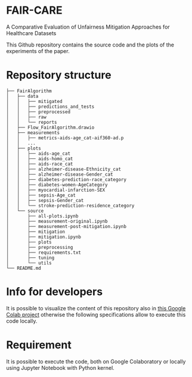 # FAIR-CARE
A Comparative Evaluation of Unfairness Mitigation Approaches for Healthcare Datasets

This Github repository contains the source code and the plots of the experiments of the paper.

# Repository structure

```
├── FairAlgorithm
│   ├── data
│   │   ├── mitigated
│   │   ├── predictions_and_tests
│   │   ├── preprocessed
│   │   ├── raw
│   │   └── reports
│   ├── Flow_FairAlgorithm.drawio
│   ├── measurements
│   │   ├── metrics-aids-age_cat-aif360-ad.p
│   │   ...
│   ├── plots
│   │   ├── aids-age_cat
│   │   ├── aids-homo_cat
│   │   ├── aids-race_cat
│   │   ├── alzheimer-disease-Ethnicity_cat
│   │   ├── alzheimer-disease-Gender_cat
│   │   ├── diabetes-prediction-race_category
│   │   ├── diabetes-women-AgeCategory
│   │   ├── myocardial-infarction-SEX
│   │   ├── sepsis-Age_cat
│   │   ├── sepsis-Gender_cat
│   │   └── stroke-prediction-residence_category
│   └── source
│       ├── all-plots.ipynb
│       ├── measurement-original.ipynb
│       ├── measurement-post-mitigation.ipynb
│       ├── mitigation
│       ├── mitigation.ipynb
│       ├── plots
│       ├── preprocessing
│       ├── requirements.txt
│       ├── tuning
│       └── utils
└── README.md
```
# Info for developers
It is possible to visualize the content of this repository also in [this Google Colab project](https://drive.google.com/drive/folders/182YKE0bNOltAezFfcEVEy7-FwXemlWX8?usp=sharing) otherwise the following specifications allow to execute this code locally.

# Requirement
It is possible to execute the code, both on Google Colaboratory or locally using Jupyter Notebook with Python kernel.
